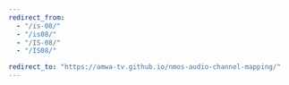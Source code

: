 ```yaml
---
redirect_from:
  - "/is-08/"
  - "/is08/"
  - "/IS-08/"
  - "/IS08/"

redirect_to: "https://amwa-tv.github.io/nmos-audio-channel-mapping/"
---
```

